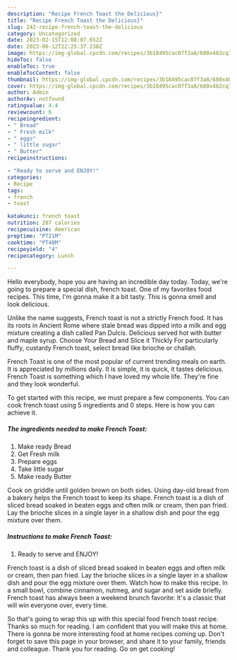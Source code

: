 ```yaml
---
description: "Recipe French Toast the Delicious}"
title: "Recipe French Toast the Delicious}"
slug: 242-recipe-french-toast-the-delicious
category: Uncategorized
date: 2023-02-15T12:08:07.652Z
date: 2023-06-12T22:25:37.238Z
image: https://img-global.cpcdn.com/recipes/3b18495cac07f3a8/680x482cq70/french-toast-recipe-main-photo.jpg
hideToc: false
enableToc: true
enableTocContent: false
thumbnail: https://img-global.cpcdn.com/recipes/3b18495cac07f3a8/680x482cq70/french-toast-recipe-main-photo.jpg
cover: https://img-global.cpcdn.com/recipes/3b18495cac07f3a8/680x482cq70/french-toast-recipe-main-photo.jpg
author: Admin
authorAv: notfound
ratingvalue: 4.4
reviewcount: 6
recipeingredient:
- " Bread"
- " Fresh milk"
- " eggs"
- " little sugar"
- " Butter"
recipeinstructions:

- "Ready to serve and ENJOY!"
categories:
- Recipe
tags:
- french
- toast

katakunci: french toast 
nutrition: 207 calories
recipecuisine: American
preptime: "PT21M"
cooktime: "PT48M"
recipeyield: "4"
recipecategory: Lunch

---
```



Hello everybody, hope you are having an incredible day today. Today, we're going to prepare a special dish, french toast. One of my favorites food recipes. This time, I'm gonna make it a bit tasty. This is gonna smell and look delicious.

Unlike the name suggests, French toast is not a strictly French food. It has its roots in Ancient Rome where stale bread was dipped into a milk and egg mixture creating a dish called Pan Dulcis. Delicious served hot with butter and maple syrup. Choose Your Bread and Slice it Thickly For particularly fluffy, custardy French toast, select bread like brioche or challah.

French Toast is one of the most popular of current trending meals on earth. It is appreciated by millions daily. It is simple, it is quick, it tastes delicious. French Toast is something which I have loved my whole life. They're fine and they look wonderful.


To get started with this recipe, we must prepare a few components. You can cook french toast using 5 ingredients and 0 steps. Here is how you can achieve it.

<!--inarticleads1-->

##### The ingredients needed to make French Toast:

1. Make ready  Bread
1. Get  Fresh milk
1. Prepare  eggs
1. Take  little sugar
1. Make ready  Butter


Cook on griddle until golden brown on both sides. Using day-old bread from a bakery helps the French toast to keep its shape. French toast is a dish of sliced bread soaked in beaten eggs and often milk or cream, then pan fried. Lay the brioche slices in a single layer in a shallow dish and pour the egg mixture over them. 

<!--inarticleads2-->

##### Instructions to make French Toast:


1. Ready to serve and ENJOY!

French toast is a dish of sliced bread soaked in beaten eggs and often milk or cream, then pan fried. Lay the brioche slices in a single layer in a shallow dish and pour the egg mixture over them. Watch how to make this recipe. In a small bowl, combine cinnamon, nutmeg, and sugar and set aside briefly. French toast has always been a weekend brunch favorite: It&#39;s a classic that will win everyone over, every time. 

So that's going to wrap this up with this special food french toast recipe. Thanks so much for reading. I am confident that you will make this at home. There is gonna be more interesting food at home recipes coming up. Don't forget to save this page in your browser, and share it to your family, friends and colleague. Thank you for reading. Go on get cooking!
